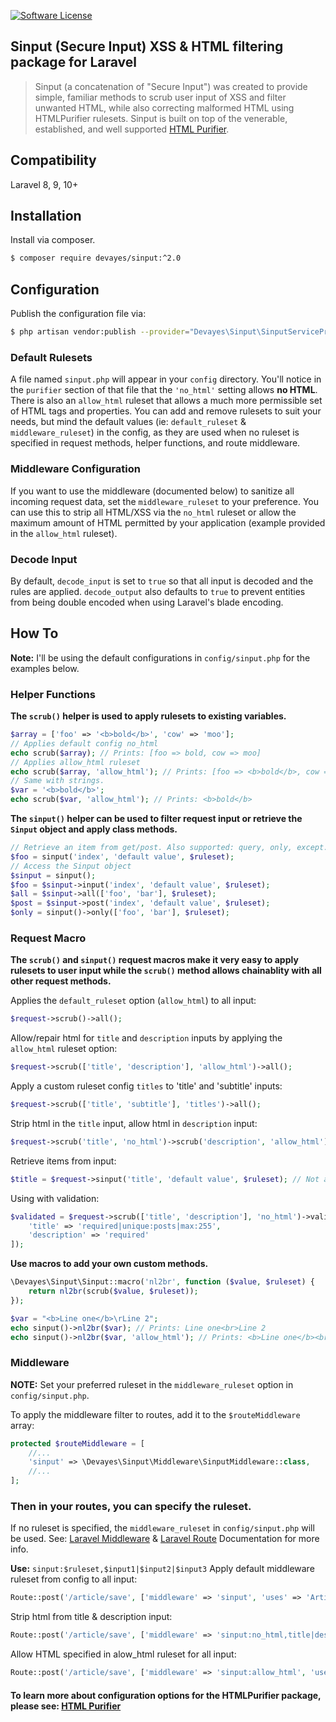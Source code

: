 
[![Software License](https://img.shields.io/badge/license-MIT-brightgreen.svg?style=flat-square)](LICENSE)

## Sinput (Secure Input) XSS & HTML filtering package for Laravel

> Sinput (a concatenation of "Secure Input") was created to provide simple, familiar methods to scrub user input of XSS and filter unwanted HTML, while also correcting malformed HTML using HTMLPurifier rulesets. Sinput is built on top of the venerable, established, and well supported [HTML Purifier](http://htmlpurifier.org/ "HTML Purifier").




## Compatibility
Laravel 8, 9, 10+

## Installation
Install via composer.
```bash
$ composer require devayes/sinput:^2.0
```

## Configuration
Publish the configuration file via:
```bash
$ php artisan vendor:publish --provider="Devayes\Sinput\SinputServiceProvider"
```

### Default Rulesets
A file named `sinput.php` will appear in your `config` directory. You'll notice in the `purifier` section of that file that the `'no_html'` setting allows **no HTML**. There is also an `allow_html` ruleset that allows a much more permissible set of HTML tags and properties. You can add and remove rulesets to suit your needs, but mind the default values (ie: `default_ruleset` & `middleware_ruleset`) in the config, as they are used when no ruleset is specified in request methods, helper functions, and route middleware.

### Middleware Configuration
If you want to use the middleware (documented below) to sanitize all incoming request data, set the `middleware_ruleset` to your preference. You can use this to strip all HTML/XSS via the `no_html` ruleset or allow the maximum amount of HTML permitted by your application (example provided in the `allow_html` ruleset).

### Decode Input
By default, `decode_input` is set to `true` so that all input is decoded and the rules are applied. `decode_output` also defaults to `true` to prevent entities from being double encoded when using Laravel's blade encoding.

## How To

**Note:** I'll be using the default configurations in `config/sinput.php` for the examples below.

### Helper Functions
**The `scrub()` helper is used to apply rulesets to existing variables.**
```php
$array = ['foo' => '<b>bold</b>', 'cow' => 'moo'];
// Applies default config no_html
echo scrub($array); // Prints: [foo => bold, cow => moo]
// Applies allow_html ruleset
echo scrub($array, 'allow_html'); // Prints: [foo => <b>bold</b>, cow => moo]
// Same with strings.
$var = '<b>bold</b>';
echo scrub($var, 'allow_html'); // Prints: <b>bold</b>
```
**The `sinput()` helper can be used to filter request input or retrieve the `Sinput` object and apply class methods.**
```php
// Retrieve an item from get/post. Also supported: query, only, except.
$foo = sinput('index', 'default value', $ruleset);
// Access the Sinput object
$sinput = sinput();
$foo = $sinput->input('index', 'default value', $ruleset);
$all = $sinput->all(['foo', 'bar'], $ruleset);
$post = $sinput->post('index', 'default value', $ruleset);
$only = sinput()->only(['foo', 'bar'], $ruleset);
```

### Request Macro
**The `scrub()` and `sinput()` request macros make it very easy to apply rulesets to user input while the `scrub()` method allows chainablity with all other request methods.**

Applies the `default_ruleset` option (`allow_html`) to all input:
```php
$request->scrub()->all();
```
Allow/repair html for `title` and `description` inputs by applying the `allow_html` ruleset option:
```php
$request->scrub(['title', 'description'], 'allow_html')->all();
```
Apply a custom ruleset config `titles` to 'title' and 'subtitle' inputs:
```php
$request->scrub(['title', 'subtitle'], 'titles')->all();
```
Strip html in the `title` input, allow html in `description` input:
```php
$request->scrub('title', 'no_html')->scrub('description', 'allow_html')->all();
```
Retrieve items from input:
```php
$title = $request->sinput('title', 'default value', $ruleset); // Not a chainable method.
```
Using with validation:
```php
$validated = $request->scrub(['title', 'description'], 'no_html')->validate([
    'title' => 'required|unique:posts|max:255',
    'description' => 'required'
]);
```

**Use macros to add your own custom methods.**
```php
\Devayes\Sinput\Sinput::macro('nl2br', function ($value, $ruleset) {
    return nl2br(scrub($value, $ruleset));
});

$var = "<b>Line one</b>\rLine 2";
echo sinput()->nl2br($var); // Prints: Line one<br>Line 2
echo sinput()->nl2br($var, 'allow_html'); // Prints: <b>Line one</b><br>Line 2
```

### Middleware
**NOTE:** Set your preferred ruleset in the `middleware_ruleset` option in `config/sinput.php`.

To apply the middleware filter to routes, add it to the `$routeMiddleware` array:
```php
protected $routeMiddleware = [
    //...
    'sinput' => \Devayes\Sinput\Middleware\SinputMiddleware::class,
    //...
];
```

### Then in your routes, you can specify the ruleset.
If no ruleset is specified, the `middleware_ruleset` in `config/sinput.php` will be used. See: [Laravel Middleware](https://laravel.com/docs/8.x/middleware) & [Laravel Route](https://laravel.com/docs/8.x/routing) Documentation for more info.

**Use:** `sinput:$ruleset,$input1|$input2|$input3`
Apply default middleware ruleset from config to all input:
```php
Route::post('/article/save', ['middleware' => 'sinput', 'uses' => 'ArticlesController@postSave']);
```
Strip html from title & description input:
```php
Route::post('/article/save', ['middleware' => 'sinput:no_html,title|description', 'uses' => 'ArticlesController@postSave']);
```
Allow HTML specified in alow_html ruleset for all input:
```php
Route::post('/article/save', ['middleware' => 'sinput:allow_html', 'uses' => 'ArticlesController@postSave']);
```

#### To learn more about configuration options for the HTMLPurifier package, please see: [HTML Purifier](http://htmlpurifier.org/live/configdoc/plain.html "HTML Purifier")
